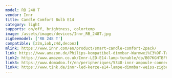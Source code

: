 ```yaml
---
model: RB 248 T
vendor: Innr
title: Candle Comfort Bulb E14
category: light
supports: on/off, brightness, colortemp
image: /assets/images/devices/Innr_RB_248T.jpg
zigbeemodel: ['RB 248 T']
compatible: [z2m,iob,z4d,deconz]
mlink: https://www.innr.com/en/product/smart-candle-comfort-2pack/
link: https://www.amazon.de/Philips-kompatibel-dimmbar-Warmwei%C3%9F-Tageslicht/dp/B07HB37DJ9
link2: https://www.amazon.co.uk/Innr-LED-E14-lamp-tunable/dp/B07KGHTBFH
link3: https://www.domadoo.fr/en/peripheriques/5348-innr-ampoule-connectee-type-e14-zigbee-30-pack-de-2-ampoules-blanc-reglable-2200k-a-5000k-8718781552299.html
link4: https://www.tink.de/innr-led-kerze-e14-lampe-dimmbar-weiss-zigbee-3-0-rb-248-t-2-2er-set
---
```

